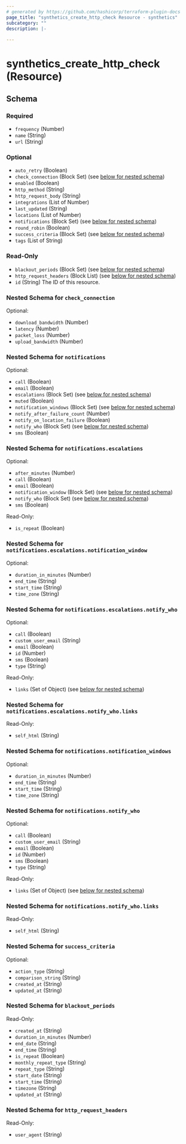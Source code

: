 ```yaml
---
# generated by https://github.com/hashicorp/terraform-plugin-docs
page_title: "synthetics_create_http_check Resource - synthetics"
subcategory: ""
description: |-
  
---
```


# synthetics_create_http_check (Resource)





<!-- schema generated by tfplugindocs -->
## Schema

### Required

- `frequency` (Number)
- `name` (String)
- `url` (String)

### Optional

- `auto_retry` (Boolean)
- `check_connection` (Block Set) (see [below for nested schema](#nestedblock--check_connection))
- `enabled` (Boolean)
- `http_method` (String)
- `http_request_body` (String)
- `integrations` (List of Number)
- `last_updated` (String)
- `locations` (List of Number)
- `notifications` (Block Set) (see [below for nested schema](#nestedblock--notifications))
- `round_robin` (Boolean)
- `success_criteria` (Block Set) (see [below for nested schema](#nestedblock--success_criteria))
- `tags` (List of String)

### Read-Only

- `blackout_periods` (Block Set) (see [below for nested schema](#nestedblock--blackout_periods))
- `http_request_headers` (Block List) (see [below for nested schema](#nestedblock--http_request_headers))
- `id` (String) The ID of this resource.

<a id="nestedblock--check_connection"></a>
### Nested Schema for `check_connection`

Optional:

- `download_bandwidth` (Number)
- `latency` (Number)
- `packet_loss` (Number)
- `upload_bandwidth` (Number)


<a id="nestedblock--notifications"></a>
### Nested Schema for `notifications`

Optional:

- `call` (Boolean)
- `email` (Boolean)
- `escalations` (Block Set) (see [below for nested schema](#nestedblock--notifications--escalations))
- `muted` (Boolean)
- `notification_windows` (Block Set) (see [below for nested schema](#nestedblock--notifications--notification_windows))
- `notify_after_failure_count` (Number)
- `notify_on_location_failure` (Boolean)
- `notify_who` (Block Set) (see [below for nested schema](#nestedblock--notifications--notify_who))
- `sms` (Boolean)

<a id="nestedblock--notifications--escalations"></a>
### Nested Schema for `notifications.escalations`

Optional:

- `after_minutes` (Number)
- `call` (Boolean)
- `email` (Boolean)
- `notification_window` (Block Set) (see [below for nested schema](#nestedblock--notifications--escalations--notification_window))
- `notify_who` (Block Set) (see [below for nested schema](#nestedblock--notifications--escalations--notify_who))
- `sms` (Boolean)

Read-Only:

- `is_repeat` (Boolean)

<a id="nestedblock--notifications--escalations--notification_window"></a>
### Nested Schema for `notifications.escalations.notification_window`

Optional:

- `duration_in_minutes` (Number)
- `end_time` (String)
- `start_time` (String)
- `time_zone` (String)


<a id="nestedblock--notifications--escalations--notify_who"></a>
### Nested Schema for `notifications.escalations.notify_who`

Optional:

- `call` (Boolean)
- `custom_user_email` (String)
- `email` (Boolean)
- `id` (Number)
- `sms` (Boolean)
- `type` (String)

Read-Only:

- `links` (Set of Object) (see [below for nested schema](#nestedatt--notifications--escalations--notify_who--links))

<a id="nestedatt--notifications--escalations--notify_who--links"></a>
### Nested Schema for `notifications.escalations.notify_who.links`

Read-Only:

- `self_html` (String)




<a id="nestedblock--notifications--notification_windows"></a>
### Nested Schema for `notifications.notification_windows`

Optional:

- `duration_in_minutes` (Number)
- `end_time` (String)
- `start_time` (String)
- `time_zone` (String)


<a id="nestedblock--notifications--notify_who"></a>
### Nested Schema for `notifications.notify_who`

Optional:

- `call` (Boolean)
- `custom_user_email` (String)
- `email` (Boolean)
- `id` (Number)
- `sms` (Boolean)
- `type` (String)

Read-Only:

- `links` (Set of Object) (see [below for nested schema](#nestedatt--notifications--notify_who--links))

<a id="nestedatt--notifications--notify_who--links"></a>
### Nested Schema for `notifications.notify_who.links`

Read-Only:

- `self_html` (String)




<a id="nestedblock--success_criteria"></a>
### Nested Schema for `success_criteria`

Optional:

- `action_type` (String)
- `comparison_string` (String)
- `created_at` (String)
- `updated_at` (String)


<a id="nestedblock--blackout_periods"></a>
### Nested Schema for `blackout_periods`

Read-Only:

- `created_at` (String)
- `duration_in_minutes` (Number)
- `end_date` (String)
- `end_time` (String)
- `is_repeat` (Boolean)
- `monthly_repeat_type` (String)
- `repeat_type` (String)
- `start_date` (String)
- `start_time` (String)
- `timezone` (String)
- `updated_at` (String)


<a id="nestedblock--http_request_headers"></a>
### Nested Schema for `http_request_headers`

Read-Only:

- `user_agent` (String)
